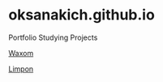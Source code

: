 # oksanakich.github.io
Portfolio Studying Projects


[Waxom](https://oksanakich.github.io/Waxom/ "2nd Studying Project")

[Limpon](https://oksanakich.github.io/Limbon/ "1st studying project.Landingpage.")
